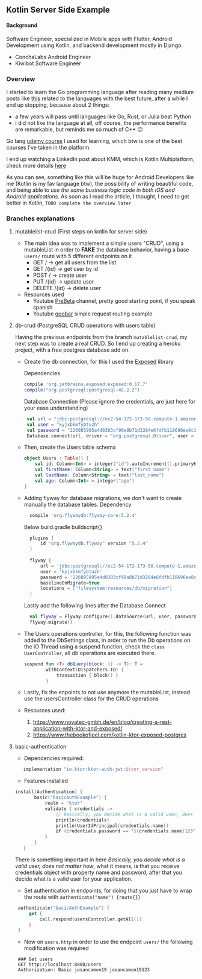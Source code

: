 ## Kotlin Server Side Example


#### Background
Software Engineer, specialized in Mobile apps with Flutter, Android Development using Kotlin, and 
backend development mostly in Django.
- ConchaLabs Android Engineer
- Kiwibot Software Engineer

### Overview
I started to learn the Go programming language
after reading many medium posts like [this](https://towardsdatascience.com/why-python-is-not-the-programming-language-of-the-future-30ddc5339b66) 
related to the languages with the best future, after a while I end up stopping, because about 2 things:
- a few years will pass until languages like Go, Rust, or Julia beat Python
- I did not like the language at all, off course, the performance benefits are remarkable, but reminds me so much of C++ :confused:

Go lang [udemy course](https://www.udemy.com/course/go-programming-language/) I used for learning, which 
btw is one of the best courses I've taken in the platform.

I end up watching a LinkedIn post about KMM, which is Kotlin Multiplatform, check more details [here](https://blog.jetbrains.com/kotlin/2020/08/kotlin-multiplatform-mobile-goes-alpha)

As you can see, something like this will be huge for Android Developers like me (Kotlin is my fav language btw), the possibility of 
writing beautiful code, and being able to *use the same business logic code in both iOS and Android applications*. As soon as I
read the article, I thought, I need to get better in Kotlin, ```TODO complete the overview later```
### Branches explanations

1. mutablelist-crud (First steps on kotlin for server side)
    - The main idea was to implement a simple users "CRUD", using a mutableList in order to **FAKE** the database behavior, 
    having a base ```users/``` route with 5 different endpoints on it 
        - GET / -> get all users from the list
        - GET /{id} -> get user by id
        - POST / -> create user
        - PUT /{id} -> update user
        - DELETE /{id} -> delete user
    - Resources used
        * Youtube [PreBeta](https://www.youtube.com/watch?v=fYoqw6EIX6Y&t) channel, pretty good starting point, if you speak spanish
        * Youtube [goobar](https://www.youtube.com/watch?v=zHQ7oBYSHrY) simple request routing example
        
2. db-crud (PostgreSQL CRUD operations with users table)
    
    Having the previous endpoints from the branch ```mutablelist-crud```, my next step was to create a real CRUD. 
    So I end up creating a heroku project, with a free postgres database add on. 
    
    - Create the db connection, for this I used the [Exposed](https://github.com/JetBrains/Exposed) library
    
        Dependencies
        ```groovy
        compile 'org.jetbrains.exposed:exposed:0.17.7'
        compile("org.postgresql:postgresql:42.2.2")
        ```
        Database Connection (Please ignore the credentials, are just here for your ease understanding)
       ```kotlin
        val url = "jdbc:postgresql://ec2-54-172-173-58.compute-1.amazonaws.com:5432/d7dokb84n45r9e?ssl=true&sslfactory=org.postgresql.ssl.NonValidatingFactory"
        val user = "kyjxbkmfybtuzh"
        val password = "226085995a4d0383cf99a8b71d3284e6fdfb118696ea8c1b5f96b30acb30e2cc"
        Database.connect(url, driver = "org.postgresql.Driver", user = user, password = password)
      ```
    - Then, create the Users table schema
        ```kotlin
        object Users : Table() {
            val id: Column<Int> = integer("id").autoIncrement().primaryKey()
            val firstName: Column<String> = text("first_name")
            val lastName: Column<String> = text("last_name")
            val age: Column<Int> = integer("age")
        }
        ```
    - Adding flyway for database migrations, we don't want to create manually the database tables.
        Dependency
        ```groovy
          compile 'org.flywaydb:flyway-core:5.2.4'  
      ```
        Below build.gradle buildscript{}
        ```groovy
          plugins {
              id "org.flywaydb.flyway" version "5.2.4"
          }
          
          flyway {
              url = 'jdbc:postgresql://ec2-54-172-173-58.compute-1.amazonaws.com:5432/d7dokb84n45r9e?ssl=true&sslfactory=org.postgresql.ssl.NonValidatingFactory'
              user = 'kyjxbkmfybtuzh'
              password = '226085995a4d0383cf99a8b71d3284e6fdfb118696ea8c1b5f96b30acb30e2cc'
              baselineOnMigrate=true
              locations = ["filesystem:resources/db/migration"]
          }
        ```
        Lastly add the following lines after the Database.Connect
        ```kotlin
          val flyway = Flyway.configure().dataSource(url, user, password).load()
          flyway.migrate()
        ```
    - The Users operations controller, for this, the following function was added to the DbSettings class, in order
    to run the Db operations on the IO Thread using a suspend function, check the ```class UserController```, all db operations are executed
    there.
        ```kotlin
        suspend fun <T> dbQuery(block: () -> T): T =
                withContext(Dispatchers.IO) {
                    transaction { block() }
                }
        ```
    - Lastly, fix the enpoints to not use anymore the mutableList, instead use the usersController class for the CRUD operations
    - Resources used:
        1. https://www.novatec-gmbh.de/en/blog/creating-a-rest-application-with-ktor-and-exposed/
        2. https://www.thebookofjoel.com/kotlin-ktor-exposed-postgres
        
3. basic-authentication
    - Dependencies required:
    ```groovy
       implementation "io.ktor:ktor-auth-jwt:$ktor_version"
    ```
    - Features installed
    ```kotlin
   install(Authentication) {
           basic("basicAuthExample") {
               realm = "ktor"
               validate { credentials ->
                   // Basically, you decide what is a valid user, does not matter how
                   println(credentials)
                   println(UserIdPrincipal(credentials.name))
                   if (credentials.password == "${credentials.name}123") UserIdPrincipal(credentials.name) else null
               }
           }
       }
    ```
    There is something important in here *Basically, you decide what is a valid user, does not matter how*,
     what it means, is that you receive credentials object with property name and password, after that you decide
     what is a valid user for your application.
   - Set authentication in endpoints, for doing that you just have to wrap the route with ```authenticate("name") {route{}}```
   ``` kotlin
    authenticate("basicAuthExample") {
        get {
            call.respond(usersController.getAll())
        }
    }
    ```
   - Now on ```users.http``` in order to use the endpoint ```users/``` the following modification was required
   ``` http request
    ### Get users
    GET http://localhost:8080/users
    Authorization: Basic josancamon19 josancamon19123
    ```